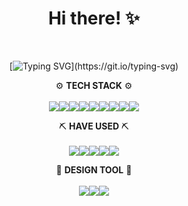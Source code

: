 <!--![woolen's GitHub stats](https://github-readme-stats.vercel.app/api?username=woolen-h&show_icons=true&theme=radical)-->
<div align="center">
<h1>Hi there! ✨</h1><br>
  
  [![Typing SVG](https://readme-typing-svg.demolab.com?font=Bagel+Fat+One&duration=3000&pause=500&color=F7F7F7&background=000000&center=true&vCenter=true&multiline=true&random=false&width=850&lines=Welcome+to+my+Github!)](https://git.io/typing-svg)
  
  ⚙ <strong>TECH STACK</strong> ⚙<br><br>
  <img src="https://img.shields.io/badge/HTML5-E34F26?style=flat-square&logo=HTML5&logoColor=white"><img src="https://img.shields.io/badge/CSS-1572B6?style=flat-square&logo=CSS3&logoColor=white"><img src="https://img.shields.io/badge/JAVASCRIPT-F7DF1E?style=flat-square&logo=JAVASCRIPT&logoColor=black"><img src="https://img.shields.io/badge/JQUERY-0769AD?style=flat-square&logo=JQUERY&logoColor=white"><img src="https://img.shields.io/badge/BOOTSTRAP-7952B3?style=flat-square&logo=BOOTSTRAP&logoColor=white"><img src="https://img.shields.io/badge/swiper-6332F6?style=flat-square&logo=swiper&logoColor=white"><img src="https://img.shields.io/badge/STORYBOOK-FF4785?style=flat-square&logo=STORYBOOK&logoColor=white"><img src="https://img.shields.io/badge/GIT-F05032?style=flat-square&logo=GIT&logoColor=white"><img src="https://img.shields.io/badge/GITHUB-181717?style=flat-square&logo=GITHUB&logoColor=white">
  
  ⛏ <strong>HAVE USED</strong> ⛏<br><br>
  <img src="https://img.shields.io/badge/REACT-61DAFB?style=flat-square&logo=REACT&logoColor=black"><img src="https://img.shields.io/badge/VUE.js-4FC08D?style=flat-square&logo=VUE.js&logoColor=white"><img src="https://img.shields.io/badge/AWS-232F3E?style=flat-square&logo=amazon-AWS&logoColor=white"><img src="https://img.shields.io/badge/TOMCAT-F8DC75?style=flat-square&logo=apache-tomcat&logoColor=black"><img src="https://img.shields.io/badge/mariaDB-003545?style=flat-square&logo=mariaDB&logoColor=white">
  
  🎇 <strong>DESIGN TOOL</strong> 🎇<br><br>
  <img src="https://img.shields.io/badge/photoshop-31A8FF?style=flat-square&logo=adobe-photoshop&logoColor=white"><img src="https://img.shields.io/badge/illustrator-FF9A00?style=flat-square&logo=adobe-illustrator&logoColor=white"><img src="https://img.shields.io/badge/indesign-FF3366?style=flat-square&logo=adobe-indesign&logoColor=white">
</div>
